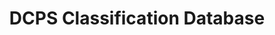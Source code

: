 ---
layout: base
sitemap: false
modal-id: 1
title: DCPS Classification Database

skills: ['QuickBase', 'Data Design', 'Workflow Automation']
description:
  Built an online database for DCPS position descriptions, streamlining a process
  that was occuring over email, creating a performance dashboard, and publicly
  sharing hundreds of DCPS positions.

images: ['classification-1.PNG', 'classification-2.PNG', 'classification-3.PNG', 'classification-4.PNG']

---